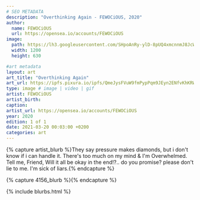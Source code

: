 ```yaml
---
# SEO METADATA
description: "Overthinking Again - FEWOCiOUS, 2020"
author:
  name: FEWOCiOUS
  url: https://opensea.io/accounts/FEWOCiOUS
image:
  path: https://lh3.googleusercontent.com/SHpoAnRy-ylD-8pUQ4xmcnnmJ8JcWmdy9t5_tN3WQbfc8Ru5pVRG_xX0s7VxxHswCmk5VTCdiroAEfPmZbTaxZ4=w1400-k
  width: 1200
  height: 630

#art metadata
layout: art
art_title: "Overthinking Again"
art_url: https://ipfs.pixura.io/ipfs/QmeJysFVuW9fmPypPqm9JEyn2ENfvKhKRWesVo76WyxvrZ/overthinkingagain.jpg
type: image # image | video | gif
artist: FEWOCiOUS
artist_birth: 
caption: 
artist_url: https://opensea.io/accounts/FEWOCiOUS
year: 2020
edition: 1 of 1
date: 2021-03-20 00:03:00 +0200
categories: art
---
```



{% capture artist_blurb %}They say pressure makes diamonds, but i don't know if i can handle it. There's too much on my mind & I'm Overwhelmed. Tell me, Friend, Will it all be okay in the end!?.. do you promise? please don't lie to me. I'm sick of liars.{% endcapture %}

{% capture 4156_blurb %}{% endcapture %}


{% include blurbs.html %}
		